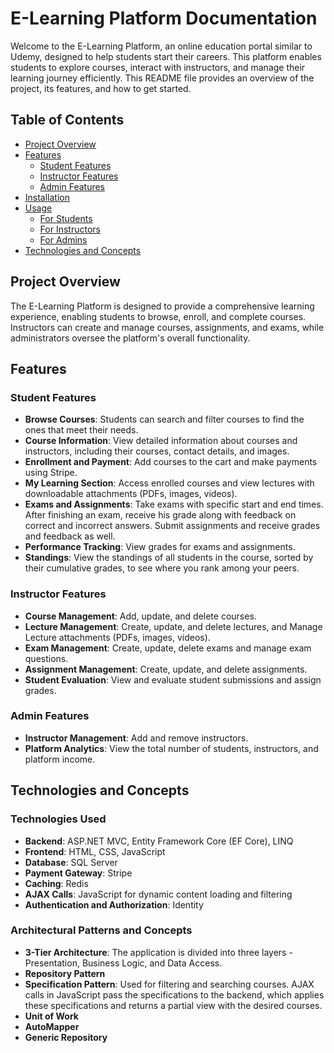# E-Learning Platform Documentation

Welcome to the E-Learning Platform, an online education portal similar to Udemy, designed to help students start their careers. This platform enables students to explore courses, interact with instructors, and manage their learning journey efficiently. This README file provides an overview of the project, its features, and how to get started.

## Table of Contents
- [Project Overview](#project-overview)
- [Features](#features)
  - [Student Features](#student-features)
  - [Instructor Features](#instructor-features)
  - [Admin Features](#admin-features)
- [Installation](#installation)
- [Usage](#usage)
  - [For Students](#for-students)
  - [For Instructors](#for-instructors)
  - [For Admins](#for-admins)
- [Technologies and Concepts](#technologies-and-concepts)
## Project Overview
The E-Learning Platform is designed to provide a comprehensive learning experience, enabling students to browse, enroll, and complete courses. Instructors can create and manage courses, assignments, and exams, while administrators oversee the platform's overall functionality.

## Features

### Student Features
- **Browse Courses**: Students can search and filter courses to find the ones that meet their needs.
- **Course Information**: View detailed information about courses and instructors, including their courses, contact details, and images.
- **Enrollment and Payment**: Add courses to the cart and make payments using Stripe.
- **My Learning Section**: Access enrolled courses and view lectures with downloadable attachments (PDFs, images, videos).
- **Exams and Assignments**: Take exams with specific start and end times. After finishing an exam, receive his grade along with feedback on correct and incorrect answers. Submit assignments and receive grades and feedback as well.
- **Performance Tracking**: View grades for exams and assignments.
- **Standings**: View the standings of all students in the course, sorted by their cumulative grades, to see where you rank among your peers.

### Instructor Features
- **Course Management**: Add, update, and delete courses.
- **Lecture Management**: Create, update, and delete lectures, and Manage Lecture attachments (PDFs, images, videos).
- **Exam Management**: Create, update, delete exams and manage exam questions.
- **Assignment Management**: Create, update, and delete assignments.
- **Student Evaluation**: View and evaluate student submissions and assign grades.

### Admin Features
- **Instructor Management**: Add and remove instructors.
- **Platform Analytics**: View the total number of students, instructors, and platform income.

## Technologies and Concepts

### Technologies Used
- **Backend**: ASP.NET MVC, Entity Framework Core (EF Core), LINQ
- **Frontend**: HTML, CSS, JavaScript
- **Database**: SQL Server
- **Payment Gateway**: Stripe
- **Caching**: Redis
- **AJAX Calls**: JavaScript for dynamic content loading and filtering
- **Authentication and Authorization**: Identity

### Architectural Patterns and Concepts
- **3-Tier Architecture**: The application is divided into three layers - Presentation, Business Logic, and Data Access.
- **Repository Pattern**
- **Specification Pattern**: Used for filtering and searching courses. AJAX calls in JavaScript pass the specifications to the backend, which applies these specifications and returns a partial view with the desired courses.
- **Unit of Work**
- **AutoMapper**
- **Generic Repository**

